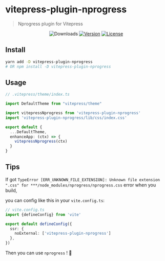 # vitepress-plugin-nprogress

> Nprogress plugin for Vitepress

<!-- <p align="center">
  <a href="https://github.com/ZhongxuYang/vitepress-plugin-nprogress" target="_blank" rel="noopener noreferrer">
    <img width="180" src="./public/ic_analytics.svg" alt="vitepress-plugin-nprogress logo">
  </a>
</p> -->
<p align="center">
  <img src="https://img.shields.io/npm/dm/vitepress-plugin-nprogress.svg" alt="Downloads"></a>
  <a href="https://www.npmjs.com/package/vitepress-plugin-nprogress"><img src="https://img.shields.io/npm/v/vitepress-plugin-nprogress.svg" alt="Version"></a>
  <a href="https://github.com/vuejs/vitepress-plugin-nprogress/blob/master/LICENSE"><img src="https://img.shields.io/npm/l/vitepress-plugin-nprogress.svg" alt="License"></a>
</p>

## Install
```sh
yarn add -D vitepress-plugin-nprogress
# OR npm install -D vitepress-plugin-nprogress
```

## Usage
```ts
// .vitepress/theme/index.ts

import DefaultTheme from "vitepress/theme"

import vitepressNprogress from 'vitepress-plugin-nprogress'
import 'vitepress-plugin-nprogress/lib/css/index.css'

export default {
  ...DefaultTheme,
  enhanceApp: (ctx) => {
    vitepressNprogress(ctx)
  }
}
```

## Tips
If got `TypeError [ERR_UNKNOWN_FILE_EXTENSION]: Unknown file extension ".css" for ***/node_modules/nprogress/nprogress.css` error when you build, 

you can config like this in your `vite.config.ts`:
```ts
// vite.config.ts
import {defineConfig} from 'vite'

export default defineConfig({
  ssr: {
    noExternal: ['vitepress-plugin-nprogress']
  },
})
```

Then you can use `nprogress` ! 🎉